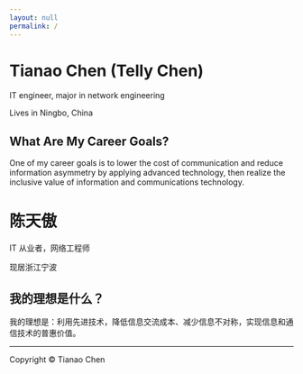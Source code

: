 ```yaml
---
layout: null
permalink: /
---
```


# Tianao Chen (Telly Chen)

IT engineer, major in network engineering

Lives in Ningbo, China

## What Are My Career Goals?

One of my career goals is to lower the cost of communication and reduce information asymmetry by applying advanced technology, then realize the inclusive value of information and communications technology.

# 陈天傲

IT 从业者，网络工程师

现居浙江宁波

## 我的理想是什么？

我的理想是：利用先进技术，降低信息交流成本、减少信息不对称，实现信息和通信技术的普惠价值。

---

Copyright © Tianao Chen
